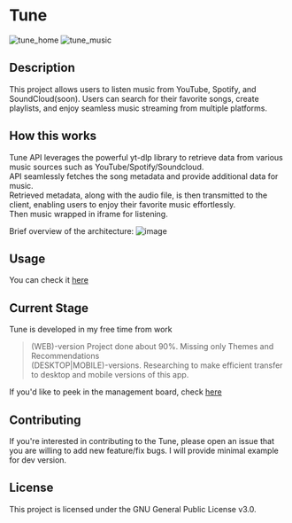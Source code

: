 # Tune

![tune_home](https://github.com/user-attachments/assets/e07b6335-5cfb-4214-8631-fed35046bf85)
![tune_music](https://github.com/user-attachments/assets/fdc656ec-0f52-44f4-a622-ecacbce8907e)

## Description
This project allows users to listen music from YouTube, Spotify, and SoundCloud(soon). Users can search for their favorite songs, create playlists, and enjoy seamless music streaming from multiple platforms.

## How this works
Tune API leverages the powerful yt-dlp library to retrieve data from various music sources such as YouTube/Spotify/Soundcloud. <br />
API seamlessly fetches the song metadata and provide additional data for music. <br />
Retrieved metadata, along with the audio file, is then transmitted to the client, enabling users to enjoy their favorite music effortlessly. <br />
Then music wrapped in iframe for listening.

Brief overview of the architecture:
![image](https://github.com/user-attachments/assets/c87d9520-7a06-40a0-a222-6c030a5d2fae)

## Usage
You can check it [here](https://tuneaudio.fun)

## Current Stage
Tune is developed in my free time from work<br />
>(WEB)-version Project done about 90%. Missing only Themes and Recommendations<br />
>(DESKTOP|MOBILE)-versions. Researching to make efficient transfer to desktop and mobile versions of this app.<br/>

If you'd like to peek in the management board, check [here](https://github.com/users/AlexanderKudr/projects/9/views/1)

## Contributing
If you're interested in contributing to the Tune, please open an issue that you are willing to add new feature/fix bugs. I will provide minimal example for dev version.

## License
This project is licensed under the GNU General Public License v3.0.
